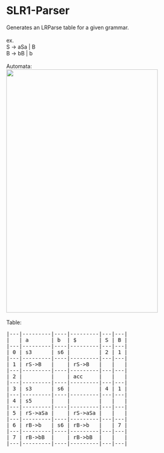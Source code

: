 # SLR1-Parser
Generates an LRParse table for a given grammar.\
\
ex.\
S -> aSa | B\
B -> bB | b
<br></br>
Automata:\
<img src="https://github.com/Cherry-Trees/SLR1-Parser/blob/main/src/automata.png" width="400" height="640" />
\
\
Table:
<pre>
|---|---------|----|---------|---|---|
|   | a       | b  | $       | S | B |
|---|---------|----|---------|---|---|
| 0 | s3      | s6 |         | 2 | 1 |
|---|---------|----|---------|---|---|
| 1 | rS->B   |    | rS->B   |   |   |
|---|---------|----|---------|---|---|
| 2 |         |    | acc     |   |   |
|---|---------|----|---------|---|---|
| 3 | s3      | s6 |         | 4 | 1 |
|---|---------|----|---------|---|---|
| 4 | s5      |    |         |   |   |
|---|---------|----|---------|---|---|
| 5 | rS->aSa |    | rS->aSa |   |   |
|---|---------|----|---------|---|---|
| 6 | rB->b   | s6 | rB->b   |   | 7 |
|---|---------|----|---------|---|---|
| 7 | rB->bB  |    | rB->bB  |   |   |
|---|---------|----|---------|---|---|
</pre>
